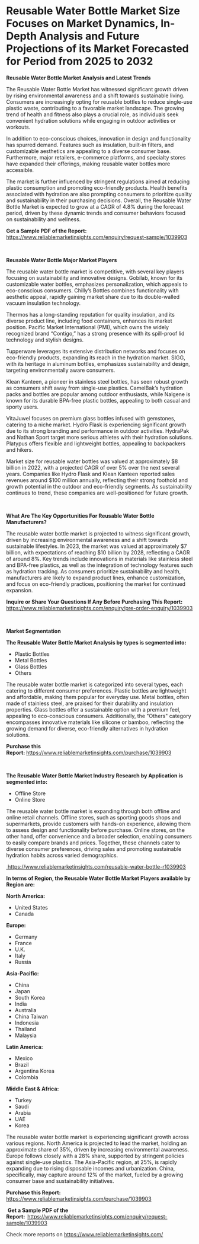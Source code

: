 <p><h1>Reusable Water Bottle Market Size Focuses on Market Dynamics, In-Depth Analysis and Future Projections of its Market Forecasted for Period from 2025 to 2032</h1></p><p><strong>Reusable Water Bottle Market Analysis and Latest Trends</strong></p>
<p><p>The Reusable Water Bottle Market has witnessed significant growth driven by rising environmental awareness and a shift towards sustainable living. Consumers are increasingly opting for reusable bottles to reduce single-use plastic waste, contributing to a favorable market landscape. The growing trend of health and fitness also plays a crucial role, as individuals seek convenient hydration solutions while engaging in outdoor activities or workouts.</p><p>In addition to eco-conscious choices, innovation in design and functionality has spurred demand. Features such as insulation, built-in filters, and customizable aesthetics are appealing to a diverse consumer base. Furthermore, major retailers, e-commerce platforms, and specialty stores have expanded their offerings, making reusable water bottles more accessible.</p><p>The market is further influenced by stringent regulations aimed at reducing plastic consumption and promoting eco-friendly products. Health benefits associated with hydration are also prompting consumers to prioritize quality and sustainability in their purchasing decisions. Overall, the Reusable Water Bottle Market is expected to grow at a CAGR of 4.8% during the forecast period, driven by these dynamic trends and consumer behaviors focused on sustainability and wellness.</p></p>
<p><strong>Get a Sample PDF of the Report:&nbsp;</strong> <a href="https://www.reliablemarketinsights.com/enquiry/request-sample/1039903?utm_campaign=3184&utm_medium=2&utm_source=Github&utm_content=ia&utm_term=04042025&utm_id=reusable-water-bottle">https://www.reliablemarketinsights.com/enquiry/request-sample/1039903</a></p>
<p>&nbsp;</p>
<p><strong>Reusable Water Bottle Major Market Players</strong></p>
<p><p>The reusable water bottle market is competitive, with several key players focusing on sustainability and innovative designs. Gobilab, known for its customizable water bottles, emphasizes personalization, which appeals to eco-conscious consumers. Chilly’s Bottles combines functionality with aesthetic appeal, rapidly gaining market share due to its double-walled vacuum insulation technology.</p><p>Thermos has a long-standing reputation for quality insulation, and its diverse product line, including food containers, enhances its market position. Pacific Market International (PMI), which owns the widely recognized brand “Contigo,” has a strong presence with its spill-proof lid technology and stylish designs.</p><p>Tupperware leverages its extensive distribution networks and focuses on eco-friendly products, expanding its reach in the hydration market. SIGG, with its heritage in aluminum bottles, emphasizes sustainability and design, targeting environmentally aware consumers.</p><p>Klean Kanteen, a pioneer in stainless steel bottles, has seen robust growth as consumers shift away from single-use plastics. CamelBak’s hydration packs and bottles are popular among outdoor enthusiasts, while Nalgene is known for its durable BPA-free plastic bottles, appealing to both casual and sporty users.</p><p>VitaJuwel focuses on premium glass bottles infused with gemstones, catering to a niche market. Hydro Flask is experiencing significant growth due to its strong branding and performance in outdoor activities. HydraPak and Nathan Sport target more serious athletes with their hydration solutions. Platypus offers flexible and lightweight bottles, appealing to backpackers and hikers.</p><p>Market size for reusable water bottles was valued at approximately $8 billion in 2022, with a projected CAGR of over 5% over the next several years. Companies like Hydro Flask and Klean Kanteen reported sales revenues around $100 million annually, reflecting their strong foothold and growth potential in the outdoor and eco-friendly segments. As sustainability continues to trend, these companies are well-positioned for future growth.</p></p>
<p>&nbsp;</p>
<p><strong>What Are The Key Opportunities For Reusable Water Bottle Manufacturers?</strong></p>
<p><p>The reusable water bottle market is projected to witness significant growth, driven by increasing environmental awareness and a shift towards sustainable lifestyles. In 2023, the market was valued at approximately $7 billion, with expectations of reaching $10 billion by 2028, reflecting a CAGR of around 8%. Key trends include innovations in materials like stainless steel and BPA-free plastics, as well as the integration of technology features such as hydration tracking. As consumers prioritize sustainability and health, manufacturers are likely to expand product lines, enhance customization, and focus on eco-friendly practices, positioning the market for continued expansion.</p></p>
<p><strong>Inquire or Share Your Questions If Any Before Purchasing This Report:</strong> <a href="https://www.reliablemarketinsights.com/enquiry/pre-order-enquiry/1039903?utm_campaign=3184&utm_medium=2&utm_source=Github&utm_content=ia&utm_term=04042025&utm_id=reusable-water-bottle">https://www.reliablemarketinsights.com/enquiry/pre-order-enquiry/1039903</a></p>
<p>&nbsp;</p>
<p><strong>Market Segmentation</strong></p>
<p><strong>The Reusable Water Bottle Market Analysis by types is segmented into:</strong></p>
<p><ul><li>Plastic Bottles</li><li>Metal Bottles</li><li>Glass Bottles</li><li>Others</li></ul></p>
<p><p>The reusable water bottle market is categorized into several types, each catering to different consumer preferences. Plastic bottles are lightweight and affordable, making them popular for everyday use. Metal bottles, often made of stainless steel, are praised for their durability and insulation properties. Glass bottles offer a sustainable option with a premium feel, appealing to eco-conscious consumers. Additionally, the "Others" category encompasses innovative materials like silicone or bamboo, reflecting the growing demand for diverse, eco-friendly alternatives in hydration solutions.</p></p>
<p><strong>Purchase this Report:&nbsp;</strong><a href="https://www.reliablemarketinsights.com/purchase/1039903?utm_campaign=3184&utm_medium=2&utm_source=Github&utm_content=ia&utm_term=04042025&utm_id=reusable-water-bottle">https://www.reliablemarketinsights.com/purchase/1039903</a></p>
<p>&nbsp;</p>
<p><strong>The Reusable Water Bottle Market Industry Research by Application is segmented into:</strong></p>
<p><ul><li>Offline Store</li><li>Online Store</li></ul></p>
<p><p>The reusable water bottle market is expanding through both offline and online retail channels. Offline stores, such as sporting goods shops and supermarkets, provide customers with hands-on experience, allowing them to assess design and functionality before purchase. Online stores, on the other hand, offer convenience and a broader selection, enabling consumers to easily compare brands and prices. Together, these channels cater to diverse consumer preferences, driving sales and promoting sustainable hydration habits across varied demographics.</p></p>
<p><a href="https://www.reliablemarketinsights.com/reusable-water-bottle-r1039903?utm_campaign=3184&utm_medium=2&utm_source=Github&utm_content=ia&utm_term=04042025&utm_id=reusable-water-bottle">&nbsp;https://www.reliablemarketinsights.com/reusable-water-bottle-r1039903</a></p>
<p><strong>In terms of Region, the Reusable Water Bottle Market Players available by Region are:</strong></p>
<p>
    <p> <strong> North America: </strong>
        <ul>
            <li>United States</li>
            <li>Canada</li>
        </ul>
        </p> 
    <p> <strong> Europe: </strong>
        <ul>
            <li>Germany</li>
            <li>France</li>
            <li>U.K.</li>
            <li>Italy</li>
            <li>Russia</li>
        </ul>
        </p> 
    <p> <strong> Asia-Pacific: </strong>
        <ul>
            <li>China</li>
            <li>Japan</li>
            <li>South Korea</li>
            <li>India</li>
            <li>Australia</li>
            <li>China Taiwan</li>
            <li>Indonesia</li>
            <li>Thailand</li>
            <li>Malaysia</li>
        </ul>
        </p> 
    <p> <strong> Latin America: </strong>
        <ul>
            <li>Mexico</li>
            <li>Brazil</li>
            <li>Argentina Korea</li>
            <li>Colombia</li>
        </ul>
        </p> 
    <p> <strong> Middle East & Africa: </strong>
        <ul>
            <li>Turkey</li>
            <li>Saudi</li>
            <li>Arabia</li>
            <li>UAE</li>
            <li>Korea</li>
        </ul>
    </p>
    </p>
<p><p>The reusable water bottle market is experiencing significant growth across various regions. North America is projected to lead the market, holding an approximate share of 35%, driven by increasing environmental awareness. Europe follows closely with a 28% share, supported by stringent policies against single-use plastics. The Asia-Pacific region, at 25%, is rapidly expanding due to rising disposable incomes and urbanization. China, specifically, may capture around 12% of the market, fueled by a growing consumer base and sustainability initiatives.</p></p>
<p><strong>Purchase this Report: </strong><a href="https://www.reliablemarketinsights.com/purchase/1039903?utm_campaign=3184&utm_medium=2&utm_source=Github&utm_content=ia&utm_term=04042025&utm_id=reusable-water-bottle">https://www.reliablemarketinsights.com/purchase/1039903</a></p>
<p>&nbsp;<strong>Get a Sample PDF of the Report:&nbsp;&nbsp;</strong><a href="https://www.reliablemarketinsights.com/enquiry/request-sample/1039903?utm_campaign=3184&utm_medium=2&utm_source=Github&utm_content=ia&utm_term=04042025&utm_id=reusable-water-bottle">https://www.reliablemarketinsights.com/enquiry/request-sample/1039903</a></p>
<p><strong></strong></p>
<p>Check more reports on <a href="https://www.reliablemarketinsights.com/?utm_campaign=3184&utm_medium=2&utm_source=Github&utm_content=ia&utm_term=04042025&utm_id=reusable-water-bottle">https://www.reliablemarketinsights.com/</a></p>